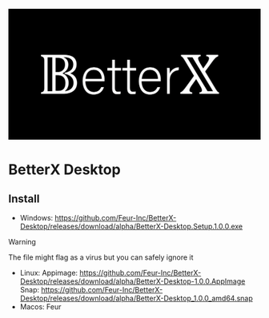 ![BetterX logo](https://raw.githubusercontent.com/Feur-Inc/BetterX/refs/heads/main/attachments/logo_full.png)

# BetterX Desktop

## Install

- Windows: https://github.com/Feur-Inc/BetterX-Desktop/releases/download/alpha/BetterX-Desktop.Setup.1.0.0.exe
> [!WARNING]  
> The file might flag as a virus but you can safely ignore it
- Linux:
Appimage: https://github.com/Feur-Inc/BetterX-Desktop/releases/download/alpha/BetterX-Desktop-1.0.0.AppImage
Snap: https://github.com/Feur-Inc/BetterX-Desktop/releases/download/alpha/BetterX-Desktop_1.0.0_amd64.snap
- Macos: Feur
